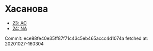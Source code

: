 # Хасанова
- [23: AC](23.md)
- [24: NA](24.md)

Commit: ece88fe40e35ff87f71c43c5eb465accc4d1074a
 fetched at: 20201027-160304
